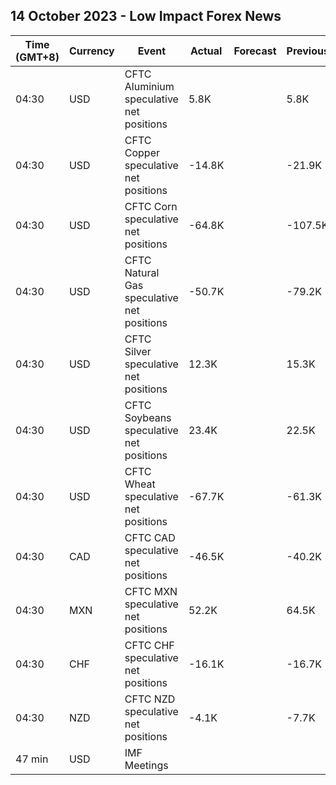 ## 14 October 2023 - Low Impact Forex News

| Time (GMT+8) | Currency | Event | Actual | Forecast | Previous |
|------|----------|-------|--------|----------|----------|
| 04:30 | USD | CFTC Aluminium speculative net positions | 5.8K |  | 5.8K |
| 04:30 | USD | CFTC Copper speculative net positions | -14.8K |  | -21.9K |
| 04:30 | USD | CFTC Corn speculative net positions | -64.8K |  | -107.5K |
| 04:30 | USD | CFTC Natural Gas speculative net positions | -50.7K |  | -79.2K |
| 04:30 | USD | CFTC Silver speculative net positions | 12.3K |  | 15.3K |
| 04:30 | USD | CFTC Soybeans speculative net positions | 23.4K |  | 22.5K |
| 04:30 | USD | CFTC Wheat speculative net positions | -67.7K |  | -61.3K |
| 04:30 | CAD | CFTC CAD speculative net positions | -46.5K |  | -40.2K |
| 04:30 | MXN | CFTC MXN speculative net positions | 52.2K |  | 64.5K |
| 04:30 | CHF | CFTC CHF speculative net positions | -16.1K |  | -16.7K |
| 04:30 | NZD | CFTC NZD speculative net positions | -4.1K |  | -7.7K |
| 47 min | USD | IMF Meetings |  |  |  |
